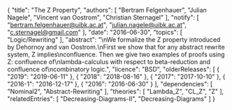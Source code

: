 {
    "title": "The Z Property",
    "authors": [
        "Bertram Felgenhauer",
        "Julian Nagele",
        "Vincent van Oostrom",
        "Christian Sternagel"
    ],
    "notify": [
        "bertram.felgenhauer@uibk.ac.at",
        "julian.nagele@uibk.ac.at",
        "c.sternagel@gmail.com"
    ],
    "date": "2016-06-30",
    "topics": [
        "Logic/Rewriting"
    ],
    "abstract": "\nWe formalize the Z property introduced by Dehornoy and van Oostrom.\nFirst we show that for any abstract rewrite system, Z implies\nconfluence. Then we give two examples of proofs using Z: confluence of\nlambda-calculus with respect to beta-reduction and confluence of\ncombinatory logic.",
    "licence": "BSD",
    "olderReleases": [
        {
            "2019": "2019-06-11"
        },
        {
            "2018": "2018-08-16"
        },
        {
            "2017": "2017-10-10"
        },
        {
            "2016-1": "2016-12-17"
        },
        {
            "2016": "2016-06-30"
        }
    ],
    "dependencies": [
        "Nominal2",
        "Abstract-Rewriting"
    ],
    "theories": [
        "Lambda_Z",
        "CL_Z",
        "Z"
    ],
    "relatedEntries": [
        "Decreasing-Diagrams-II",
        "Decreasing-Diagrams"
    ]
}